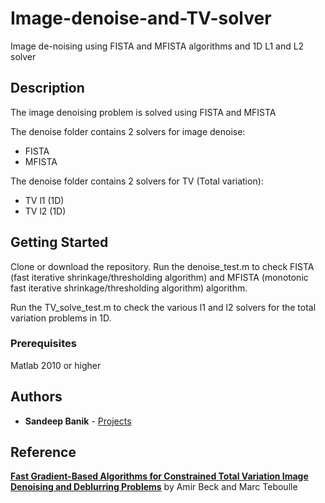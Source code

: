 # Image-denoise-and-TV-solver
Image de-noising using FISTA and MFISTA algorithms and 1D L1 and L2 solver

## Description
The image denoising problem is solved using FISTA and MFISTA

The denoise folder contains 2 solvers for image denoise:
  - FISTA
  - MFISTA

The denoise folder contains 2 solvers for TV (Total variation):
  - TV l1 (1D)
  - TV l2 (1D)


## Getting Started

Clone or download the repository. Run the denoise_test.m to check FISTA (fast iterative shrinkage/thresholding algorithm) and MFISTA (monotonic fast iterative shrinkage/thresholding algorithm) algorithm. 

Run the TV_solve_test.m to check the various l1 and l2 solvers for the total variation problems in 1D.

### Prerequisites

Matlab 2010 or higher

## Authors

* **Sandeep Banik** -  [Projects](https://github.com/sandeepbanik)

## Reference 

**[Fast Gradient-Based Algorithms for Constrained Total Variation Image Denoising and Deblurring Problems]** by Amir Beck and Marc Teboulle

[Fast Gradient-Based Algorithms for Constrained Total Variation Image Denoising and Deblurring Problems]:<http://www.math.tau.ac.il/~teboulle/papers/tlv.pdf>
